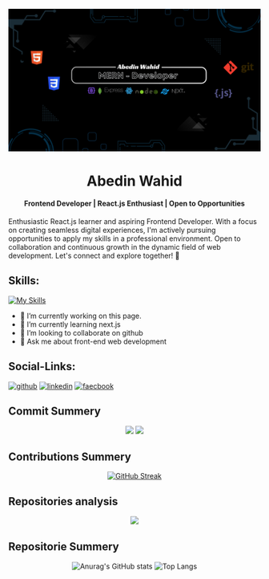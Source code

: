 ![Frontend Developer | React.js Enthusiast | Open to Opportunities](/asset/cover.png)


<h1 align="center">Abedin Wahid</h1>
<h4 align="center">Frontend Developer | React.js Enthusiast | Open to Opportunities</h1>





Enthusiastic React.js learner and aspiring Frontend Developer. With a focus on creating seamless digital experiences, I'm actively pursuing opportunities to apply my skills in a professional environment. Open to collaboration and continuous growth in the dynamic field of web development. Let's connect and explore together! 🚀

## Skills:
[![My Skills](https://skillicons.dev/icons?i=js,react,nodejs,mongodb,express,tailwind,boostrap)](https://skillicons.dev)

- 🔭 I’m currently working on this page.
- 🌱 I’m currently learning next.js
- 👯 I’m looking to collaborate on github
- 💬 Ask me about front-end web development
  
## Social-Links:
[<img src='https://skillicons.dev/icons?i=github' alt='github' height='40' >](https://github.com/abedinwahid9) 
[<img src='https://skillicons.dev/icons?i=linkedin' alt='linkedin' height='40' >](https://linkedin.com/in/abedinwahid)
[<img src='https://cdn.jsdelivr.net/gh/dmhendricks/signature-social-icons/icons/round-flat-filled/50px/facebook.png' alt='faecbook' height='40' >](https://facebook.com/abedin.wahid.5)






## Commit Summery
<div align="center">

  ![](http://github-profile-summary-cards.vercel.app/api/cards/most-commit-language?username=abedinwahid9&theme=dark)
![](http://github-profile-summary-cards.vercel.app/api/cards/repos-per-language?username=abedinwahid9&theme=dark)
</div>


## Contributions Summery

<div align="center">

[![GitHub Streak](https://github-readme-streak-stats.herokuapp.com?user=abedinwahid9&theme=dark)](https://git.io/streak-stats)
</div>

</center>



## Repositories analysis

<div align="center">

![](http://github-profile-summary-cards.vercel.app/api/cards/profile-details?username=abedinwahid9&theme=dark)
</div>


## Repositorie Summery


<div align="center">
  <img src="https://github-readme-stats.vercel.app/api?username=abedinwahid9&show_icons=true&theme=dark" alt="Anurag's GitHub stats" style="height: 200px;" />
  <img src="https://github-readme-stats.vercel.app/api/top-langs/?username=abedinwahid9&layout=compact&theme=dark" alt="Top Langs" style="height: 200px;" />
</div>



